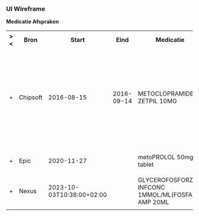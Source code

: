 ### UI Wireframe
<b>Medicatie Afspraken</b>
<table class="grid">
<tbody>
<tr><th>&gt;&lt;</th>
<th>Bron</th>
<th>Start</th>
<th>Eind</th>
<th>Medicatie</th>
<th>Dosering & Instructies</th>
<th>Toedieningsweg</th>
<th>Datum</th>
</tr>
<tr><td>+</td>
<td>Chipsoft</td>
<td>2016-08-15</td>
<td>2016-09-14</td>
<td>METOCLOPRAMIDE ZETPIL 10MG</td>
<td> 1x elke 1 dag, indien nodig (Zo nodig)<br/>Aanvullende instructie 1: Pas op met alcohol<br/>Kan het reactievermogen verminderen<br/>Niet langer dan 5 dagen achtereen gebr..  &#9432;</td>
<td>RECTAAL</td>
<td>30-9-2022</td>
</tr><tr><td></td><td colspan=7>
</td></tr>
<tr><td>+</td>
<td>Epic</td>
<td>2020-11-27</td>
<td></td>
<td>metoPROLOL 50mg tablet</td>
<td>1x per dag 50 mg innemen.</td>
<td>Oraal</td>
<td>27-11-2020</td>
</tr><tr><td></td><td colspan=7>
</td></tr>
<tr><td>+</td>
<td>Nexus</td>
<td>2023-10-03T10:38:00+02:00</td>
<td></td>
<td>GLYCEROFOSFORZ. INFCONC 1MMOL/ML(FOSFAAT) AMP 20ML</td>
<td> 1x elke 1 dag om 08:00:00 &#9432;</td>
<td>INTRAVENEUS</td>
<td>3-10-2023</td>
</tr><tr><td></td><td colspan=7>
</td></tr>
</tbody>
</table>